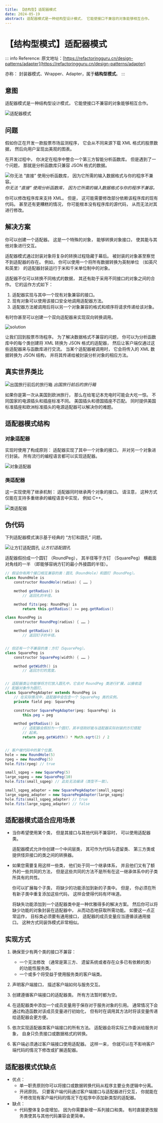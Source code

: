 ```yaml
---
title: 【结构型】适配器模式
date: 2024-05-19
abstract: 适配器模式是一种结构型设计模式， 它能使接口不兼容的对象能够相互合作。
---
```


# 【结构型模式】适配器模式

::: info Reference:
原文地址：[https://refactoringguru.cn/design-patterns/adapter](https://refactoringguru.cn/design-patterns/adapter)

亦称： 封装器模式、Wrapper、Adapter，属于**结构型模式**。
:::

## 意图

适配器模式是一种结构型设计模式， 它能使接口不兼容的对象能够相互合作。

![适配器模式](https://refactoringguru.cn/images/patterns/content/adapter/adapter-zh-2x.png)

## 问题

假如你正在开发一款股票市场监测程序， 它会从不同来源下载 XML 格式的股票数据， 然后向用户呈现出美观的图表。

在开发过程中， 你决定在程序中整合一个第三方智能分析函数库。 但是遇到了一个问题， 那就是分析函数库只兼容 JSON 格式的数据。

![你无法 “直接” 使用分析函数库， 因为它所需的输入数据格式与你的程序不兼容。](https://refactoringguru.cn/images/patterns/diagrams/adapter/problem-zh-2x.png)
*你无法 “直接” 使用分析函数库， 因为它所需的输入数据格式与你的程序不兼容。*

你可以修改程序库来支持 XML。 但是， 这可能需要修改部分依赖该程序库的现有代码。 甚至还有更糟糕的情况， 你可能根本没有程序库的源代码， 从而无法对其进行修改。

## 解决方案

你可以创建一个适配器。 这是一个特殊的对象， 能够转换对象接口， 使其能与其他对象进行交互。

适配器模式通过封装对象将复杂的转换过程隐藏于幕后。 被封装的对象甚至察觉不到适配器的存在。 例如， 你可以使用一个将所有数据转换为英制单位 （如英尺和英里） 的适配器封装运行于米和千米单位制中的对象。

适配器不仅可以转换不同格式的数据， 其还有助于采用不同接口的对象之间的合作。 它的运作方式如下：

1. 适配器实现与其中一个现有对象兼容的接口。
2. 现有对象可以使用该接口安全地调用适配器方法。
3. 适配器方法被调用后将以另一个对象兼容的格式和顺序将请求传递给该对象。

有时你甚至可以创建一个双向适配器来实现双向转换调用。

![solution](https://refactoringguru.cn/images/patterns/diagrams/adapter/solution-zh-2x.png)

让我们回到股票市场程序。 为了解决数据格式不兼容的问题， 你可以为分析函数库中的每个类创建将 XML 转换为 JSON 格式的适配器， 然后让客户端仅通过这些适配器来与函数库进行交流。 当某个适配器被调用时， 它会将传入的 XML 数据转换为 JSON 结构， 并将其传递给被封装分析对象的相应方法。

## 真实世界类比

![出国旅行前后的旅行箱](https://refactoringguru.cn/images/patterns/content/adapter/adapter-comic-1-zh-2x.png)
*出国旅行前后的旅行箱*

如果你是第一次从美国到欧洲旅行， 那么在给笔记本充电时可能会大吃一惊。 不同国家的电源插头和插座标准不同。 美国插头和德国插座不匹配。 同时提供美国标准插座和欧洲标准插头的电源适配器可以解决你的难题。

## 适配器模式结构

### 对象适配器

实现时使用了构成原则： 适配器实现了其中一个对象的接口， 并对另一个对象进行封装。 所有流行的编程语言都可以实现适配器。

![对象适配器](https://refactoringguru.cn/images/patterns/diagrams/adapter/structure-object-adapter-2x.png)

### 类适配器

这一实现使用了继承机制： 适配器同时继承两个对象的接口。 请注意， 这种方式仅能在支持多重继承的编程语言中实现， 例如 C++。

![类适配器](https://refactoringguru.cn/images/patterns/diagrams/adapter/structure-class-adapter-2x.png)

## 伪代码

下列适配器模式演示基于经典的 “方钉和圆孔” 问题。

![让方钉适配圆孔](https://refactoringguru.cn/images/patterns/diagrams/adapter/example-2x.png)
*让方钉适配圆孔*

适配器假扮成一个圆钉 （Round­Peg）， 其半径等于方钉 （Square­Peg） 横截面对角线的一半 （即能够容纳方钉的最小外接圆的半径）。

```java
// 假设你有两个接口相互兼容的类：圆孔（Round­Hole）和圆钉（Round­Peg）。
class RoundHole is
    constructor RoundHole(radius) { …… }

    method getRadius() is
        // 返回孔的半径。

    method fits(peg: RoundPeg) is
        return this.getRadius() >= peg.getRadius()

class RoundPeg is
    constructor RoundPeg(radius) { …… }

    method getRadius() is
        // 返回钉子的半径。


// 但还有一个不兼容的类：方钉（Square­Peg）。
class SquarePeg is
    constructor SquarePeg(width) { …… }

    method getWidth() is
        // 返回方钉的宽度。


// 适配器类让你能够将方钉放入圆孔中。它会对 RoundPeg 类进行扩展，以接收适
// 配器对象作为圆钉。
class SquarePegAdapter extends RoundPeg is
    // 在实际情况中，适配器中会包含一个 SquarePeg 类的实例。
    private field peg: SquarePeg

    constructor SquarePegAdapter(peg: SquarePeg) is
        this.peg = peg

    method getRadius() is
        // 适配器会假扮为一个圆钉，其半径刚好能与适配器实际封装的方钉搭配
        // 起来。
        return peg.getWidth() * Math.sqrt(2) / 2


// 客户端代码中的某个位置。
hole = new RoundHole(5)
rpeg = new RoundPeg(5)
hole.fits(rpeg) // true

small_sqpeg = new SquarePeg(5)
large_sqpeg = new SquarePeg(10)
hole.fits(small_sqpeg) // 此处无法编译（类型不一致）。

small_sqpeg_adapter = new SquarePegAdapter(small_sqpeg)
large_sqpeg_adapter = new SquarePegAdapter(large_sqpeg)
hole.fits(small_sqpeg_adapter) // true
hole.fits(large_sqpeg_adapter) // false
```

## 适配器模式适合应用场景

- 当你希望使用某个类， 但是其接口与其他代码不兼容时， 可以使用适配器类。

   适配器模式允许你创建一个中间层类， 其可作为代码与遗留类、 第三方类或提供怪异接口的类之间的转换器。

- 如果您需要复用这样一些类， 他们处于同一个继承体系， 并且他们又有了额外的一些共同的方法， 但是这些共同的方法不是所有在这一继承体系中的子类所具有的共性。

   你可以扩展每个子类， 将缺少的功能添加到新的子类中。 但是， 你必须在所有新子类中重复添加这些代码， 这样会使得代码有坏味道。

   将缺失功能添加到一个适配器类中是一种优雅得多的解决方案。 然后你可以将缺少功能的对象封装在适配器中， 从而动态地获取所需功能。 如要这一点正常运作， 目标类必须要有通用接口， 适配器的成员变量应当遵循该通用接口。 这种方式同装饰模式非常相似。

## 实现方式

1. 确保至少有两个类的接口不兼容：

   - 一个无法修改 （通常是第三方、 遗留系统或者存在众多已有依赖的类） 的功能性服务类。
   - 一个或多个将受益于使用服务类的客户端类。

2. 声明客户端接口， 描述客户端如何与服务交互。

3. 创建遵循客户端接口的适配器类。 所有方法暂时都为空。

4. 在适配器类中添加一个成员变量用于保存对于服务对象的引用。 通常情况下会通过构造函数对该成员变量进行初始化， 但有时在调用其方法时将该变量传递给适配器会更方便。

5. 依次实现适配器类客户端接口的所有方法。 适配器会将实际工作委派给服务对象， 自身只负责接口或数据格式的转换。

6. 客户端必须通过客户端接口使用适配器。 这样一来， 你就可以在不影响客户端代码的情况下修改或扩展适配器。

## 适配器模式优缺点

- 优点：
  - 单一职责原则你可以将接口或数据转换代码从程序主要业务逻辑中分离。
  - 开闭原则。 只要客户端代码通过客户端接口与适配器进行交互， 你就能在不修改现有客户端代码的情况下在程序中添加新类型的适配器。
- 缺点：
  - 代码整体复杂度增加， 因为你需要新增一系列接口和类。 有时直接更改服务类使其与其他代码兼容会更简单。